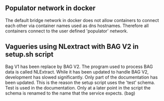## Populator network in docker

The default bridge network in docker does not allow containers to connect each other via container names used as dns hostnames. Therefore all containers connect to the user defined 'populator' network.

## Vagueries using NLextract with BAG V2 in setup.sh script

Bag V1 has been replace by BAG V2. The program used to process BAG data is called NLExtract. While it has been updated to handle BAG V2, development has slowed significantly. Only part of the documentation has been updated. This is the reason the setup script uses the 'test' schema. Test is used in the documentation. Only at a later point in the script the schema is renamed to the name that the service expects. (bag)
